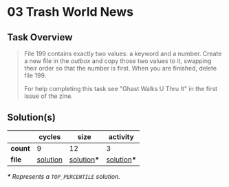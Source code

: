# 03 Trash World News

## Task Overview

> File 199 contains exactly two values: a keyword and a number. Create a new file in the _outbox_ and copy those two values to it, swapping their order so that the number is first. When you are finished, delete file 199.
>
> For help completing this task see "Ghast Walks U Thru It" in the first issue of the zine.

## Solution(s)

|           | cycles                    | size                          | activity                          |
| --------- | ------------------------- | ----------------------------- | --------------------------------- |
| **count** | 9                         | 12                            | 3                                 |
| **file**  | [solution](cycles/XA.exa) | [solution](size/XA.exa)**\*** | [solution](activity/XA.exa)**\*** |

_**\*** Represents a `TOP_PERCENTILE` solution._
